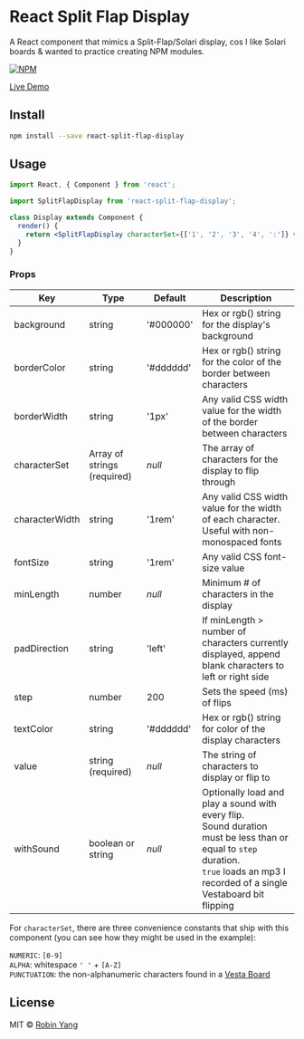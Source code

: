 # React Split Flap Display

A React component that mimics a Split-Flap/Solari display, cos I like Solari boards & wanted to practice creating NPM modules.

[![NPM](https://img.shields.io/npm/v/react-split-flap-display.svg)](https://www.npmjs.com/package/react-split-flap-display)

[Live Demo](http://robonyong.github.io/react-split-flap-display/)

## Install

```bash
npm install --save react-split-flap-display
```

## Usage

```jsx
import React, { Component } from 'react';

import SplitFlapDisplay from 'react-split-flap-display';

class Display extends Component {
  render() {
    return <SplitFlapDisplay characterSet={['1', '2', '3', '4', ':']} value="12:34" />;
  }
}
```

### Props

| Key            | Type                        | Default   | Description                                                                                                                                                                                |
| -------------- | --------------------------- | --------- | ------------------------------------------------------------------------------------------------------------------------------------------------------------------------------------------ |
| background     | string                      | '#000000' | Hex or rgb() string for the display's background                                                                                                                                           |
| borderColor    | string                      | '#dddddd' | Hex or rgb() string for the color of the border between characters                                                                                                                         |
| borderWidth    | string                      | '1px'     | Any valid CSS width value for the width of the border between characters                                                                                                                   |
| characterSet   | Array of strings (required) | _null_    | The array of characters for the display to flip through                                                                                                                                    |
| characterWidth | string                      | '1rem'     | Any valid CSS width value for the width of each character. Useful with non-monospaced fonts                                                                                                |
| fontSize       | string                      | '1rem'     | Any valid CSS font-size value                                                                                                                                                              |
| minLength      | number                      | _null_    | Minimum # of characters in the display                                                                                                                                                     |
| padDirection   | string                      | 'left'    | If minLength > number of characters currently displayed, append blank characters to left or right side                                                                                     |
| step           | number                      | 200       | Sets the speed (ms) of flips                                                                                                                                                               |
| textColor      | string                      | '#dddddd' | Hex or rgb() string for color of the display characters                                                                                                                                    |
| value          | string (required)           | _null_    | The string of characters to display or flip to                                                                                                                                             |
| withSound      | boolean or string           | _null_    | Optionally load and play a sound with every flip.<br/>Sound duration must be less than or equal to `step` duration.<br/>`true` loads an mp3 I recorded of a single Vestaboard bit flipping |

For `characterSet`, there are three convenience constants that ship with this component (you can see how they might be used in the example):

`NUMERIC`: `[0-9]`\
`ALPHA`: whitespace `' '` + `[A-Z]`\
`PUNCTUATION`: the non-alphanumeric characters found in a [Vesta Board](https://www.vestaboard.com/ces/)

## License

MIT © [Robin Yang](https://github.com/robonyong)
